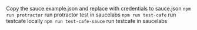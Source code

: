 Copy the sauce.example.json and replace with credentials to sauce.json
`npm run protractor` run protractor test in saucelabs
`npm run test-cafe` run testcafe locally
`npm run test-cafe-sauce` run testcafe in saucelabs